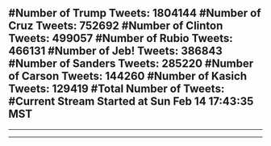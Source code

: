 #Number of Trump Tweets: 1804144
#Number of Cruz Tweets: 752692
#Number of Clinton Tweets: 499057
#Number of Rubio Tweets: 466131
#Number of Jeb! Tweets: 386843
#Number of Sanders Tweets: 285220
#Number of Carson Tweets: 144260
#Number of Kasich Tweets: 129419
#Total Number of Tweets:  
#Current Stream Started at Sun Feb 14 17:43:35 MST
---
---
---
